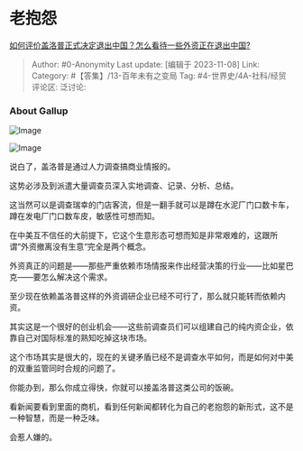 # 老抱怨
[如何评价盖洛普正式决定退出中国？怎么看待一些外资正在退出中国?](https://www.zhihu.com/question/629305992/answer/3281075361)

> Author: #0-Anonymity
> Last update: [编辑于 2023-11-08]
> Link:
> Category: #【答集】/13-百年未有之变局 
> Tag: #4-世界史/4A-社科/经贸 
> 评论区:
> 泛讨论:

### About Gallup ###

![Image](https://pic1.zhimg.com/50/v2-c11a193b6931233ebfb6e6cc041eaaac_720w.jpg?source=1940ef5c)

![Image](https://pic1.zhimg.com/50/v2-07de85348b736e054a82bbfacb9f7026_720w.jpg?source=1940ef5c)

说白了，盖洛普是通过人力调查搞商业情报的。

这势必涉及到派遣大量调查员深入实地调查、记录、分析、总结。

这当然可以是调查瑞幸的门店客流，但是一翻手就可以是蹲在水泥厂门口数卡车，蹲在发电厂门口数车皮，敏感性可想而知。

在中美互不信任的大前提下，它这个生意形态可想而知是非常艰难的，这跟所谓“外资撤离没有生意“完全是两个概念。

外资真正的问题是——那些严重依赖市场情报来作出经营决策的行业——比如星巴克——要怎么解决这个需求。

至少现在依赖盖洛普这样的外资调研企业已经不可行了，那么就只能转而依赖内资。

其实这是一个很好的创业机会——这些前调查员们可以组建自己的纯内资企业，依靠自己对国际标准的熟知吃掉这块市场。

这个市场其实是很大的，现在的关键矛盾已经不是调查水平如何，而是如何对中美的双重监管同时合规的问题了。

你能办到，那么你成立得快，你就可以接盖洛普这类公司的饭碗。

看新闻要看到里面的商机，看到任何新闻都转化为自己的老抱怨的新形式，这不是一种智慧，而是一种乏味。

会惹人嫌的。